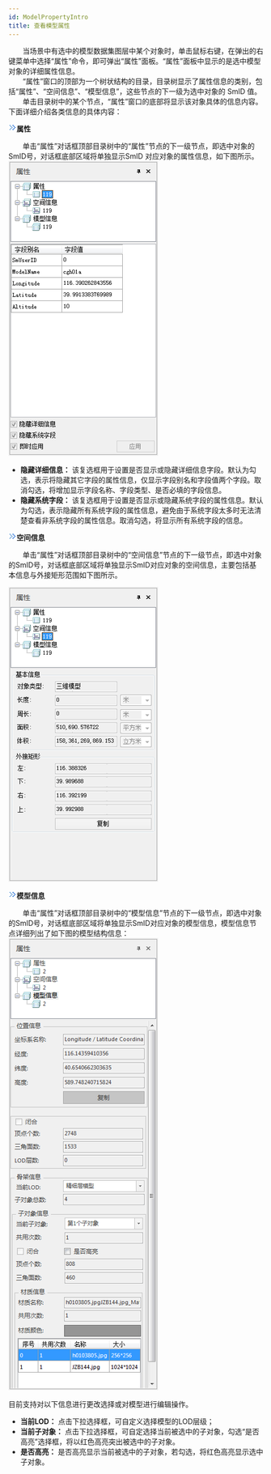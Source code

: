 ```yaml
---
id: ModelPropertyIntro
title: 查看模型属性
---
```

　　当场景中有选中的模型数据集图层中某个对象时，单击鼠标右键，在弹出的右键菜单中选择“属性”命令，即可弹出“属性”面板。“属性”面板中显示的是选中模型对象的详细属性信息。  
　　“属性”窗口的顶部为一个树状结构的目录，目录树显示了属性信息的类别，包括“属性”、“空间信息”、“模型信息”，这些节点的下一级为选中对象的 SmID 值。  
　　单击目录树中的某个节点，“属性”窗口的底部将显示该对象具体的信息内容。下面详细介绍各类信息的具体内容：

![](img/close.gif)**属性**

　　单击“属性”对话框顶部目录树中的“属性”节点的下一级节点，即选中对象的SmID号，对话框底部区域将单独显示SmID 对应对象的属性信息，如下图所示。  
![图：对象属性的“属性”节点](img/ModelProperty_Property.png)  
  * **隐藏详细信息：** 该复选框用于设置是否显示或隐藏详细信息字段。默认为勾选，表示将隐藏其它字段的属性信息，仅显示字段别名和字段值两个字段。取消勾选，将增加显示字段名称、字段类型、是否必填的字段信息。
  * **隐藏系统字段：** 该复选框用于设置是否显示或隐藏系统字段的属性信息。默认为勾选，表示隐藏所有系统字段的属性信息，避免由于系统字段太多时无法清楚查看非系统字段的属性信息。取消勾选，将显示所有系统字段的信息。

![](img/close.gif)**空间信息**

　　单击“属性”对话框顶部目录树中的“空间信息”节点的下一级节点，即选中对象的SmID号，对话框底部区域将单独显示SmID对应对象的空间信息，主要包括基本信息与外接矩形范围如下图所示。

![图：对象属性的“空间信息”节点](img/ModelProperty_Space.png)  

![](img/close.gif)**模型信息**

　　单击“属性”对话框顶部目录树中的“模型信息”节点的下一级节点，即选中对象的SmID号，对话框底部区域将单独显示SmID对应对象的模型信息，模型信息节点详细列出了如下图的模型结构信息：  
![图：对象属性的“模型信息”节点  ](img/ModelProperty_Model.png)  

目前支持对以下信息进行更改选择或对模型进行编辑操作。

  * **当前LOD：** 点击下拉选择框，可自定义选择模型的LOD层级；
  * **当前子对象：** 点击下拉选择框，可自定选择当前被选中的子对象，勾选“是否高亮”选择框，将以红色高亮突出被选中的子对象。
  * **是否高亮：** 是否高亮显示当前被选中的子对象，若勾选，将红色高亮显示选中子对象。

 

